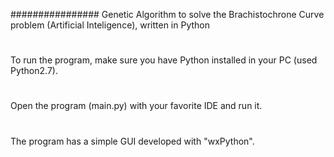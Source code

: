 ################ Genetic Algorithm to solve the Brachistochrone Curve problem (Artificial Inteligence), written in Python
#
To run the program, make sure you have Python installed in your PC (used Python2.7).
#
Open the program (main.py) with your favorite IDE and run it.
#
The program has a simple GUI developed with "wxPython".
#

